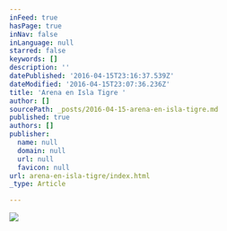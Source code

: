 ```yaml
---
inFeed: true
hasPage: true
inNav: false
inLanguage: null
starred: false
keywords: []
description: ''
datePublished: '2016-04-15T23:16:37.539Z'
dateModified: '2016-04-15T23:07:36.236Z'
title: 'Arena en Isla Tigre '
author: []
sourcePath: _posts/2016-04-15-arena-en-isla-tigre.md
published: true
authors: []
publisher:
  name: null
  domain: null
  url: null
  favicon: null
url: arena-en-isla-tigre/index.html
_type: Article

---
```

![](https://the-grid-user-content.s3-us-west-2.amazonaws.com/638c5045-e78e-48cc-8fbb-8f035575790c.jpg)